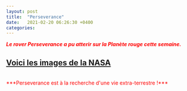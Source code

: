 ```yaml
---
layout: post
title:  "Perseverance"
date:   2021-02-20 06:26:30 +0400
categories: 
---
```



<span style="color: red">***Le rover Perseverance a pu atterir sur la Planète rouge cette semaine.***</span>
<br>

<span><a href="https://www.nasa.gov/perseverance" target="_blank">Voici les images de la NASA</a></span>
<br/>
---
<br/>
<span style="color: red">***Perseverance est à la recherche d'une vie extra-terrestre !***</span>



